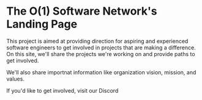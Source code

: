 # The O(1) Software Network's Landing Page

This project is aimed at providing direction for aspiring and experienced software engineers to get involved in projects that are making a difference. On this site, we'll share the projects we're working on and provide paths to get involved.

We'll also share importnat information like organization vision, mission, and values.

If you'd like to get involved, visit our Discord
